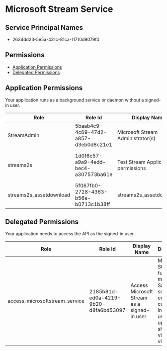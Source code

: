 # Microsoft Stream Service
## Service Principal Names
- 2634dd23-5e5a-431c-81ca-11710d9079f4

 ## Permissions
- [Application Permissions](#application-permissions)
- [Delegated Permissions](#delegated-permissions)

## Application Permissions
Your application runs as a background service or daemon without a signed-in user.

| Role | Role Id | Display Name | Description |
|---|---|---|---|
| StreamAdmin | 5baab4c9-4c69-47d2-a857-d3eb0d8c21e1 | Microsoft Stream Administrator(s) | Microsoft Stream Administrator |
| streams2s | 1d0f6c57-a9a9-4edd-bec4-a307573ba61e | Test Stream Application permissions | Allow applications to access Stream service |
| streams2s_assetdownload | 5f067fb0-2728-4363-b56e-b0713c1b38ff | streams2s_assetdownload | This allows stream S2S to download assets |

## Delegated Permissions
Your application needs to access the API as the signed-in user. 

| Role | Role Id | Display Name | Description |
|---|---|---|---|
| access_microsoftstream_service | 2185b81d-ed0a-4219-9b20-d8fa6bd53097 | Access Microsoft Stream as a signed-in user | Microsoft Stream is a fully managed SaaS service for enterprise customers in which users can upload, share and view videos. |

